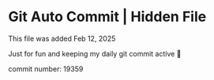 # Git Auto Commit | Hidden File

This file was added Feb 12, 2025

Just for fun and keeping my daily git commit active 🤪

commit number: 19359
